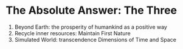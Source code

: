 # The Absolute Answer: The Three
1. Beyond Earth: the prosperity of humankind as a positive way
2. Recycle inner resources: Maintain First Nature
3. Simulated World: transcendence Dimensions of Time and Space

